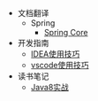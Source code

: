 - 文档翻译
  - Spring
    - [Spring Core](/translation/Spring/core.md)
- 开发指南
  - [IDEA使用技巧](/tutorial/idea使用技巧.md)
  - [vscode使用技巧](/tutorial/vscode使用技巧.md)
- 读书笔记
  - [Java8实战](/notes/Java8-in-action.md)